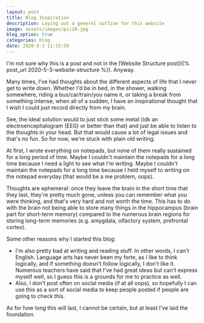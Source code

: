```yaml
---
layout: post
title: Blog Inspiration
description: Laying out a general outline for this website
image: assets/images/pic10.jpg
blog_option: true
categories: blog
date: 2020-5-3 11:15:59
---
```


I'm not sure why this is a post and not in the [Website Structure post]({% post_url 2020-5-3-website-structure %}). Anyway.

Many times, I've had thoughts about the different aspects of life that I never get to write down. Whether I'd be in bed, in the shower, walking somewhere, riding a bus/car/train/you name it, or taking a break from something intense, when all of a sudden, I have an inspirational thought that I wish I could just record directly from my brain. <!-- more -->

See, the ideal solution would to just stick some metal (idk an electroencephalogram (EEG) or better than that) and just be able to listen to the thoughts in your head. But that would cause a lot of legal issues and that's no fun. So for now, we're stuck with plain old writing.

At first, I wrote everything on notepads, but none of them really sustained for a long period of time. Maybe I couldn't maintain the notepads for a long time because I need a light to see what I'm writing. Maybe I couldn't maintain the notepads for a long time because I held myself to writing on the notepad everyday (that would be a me problem, oops).

Thoughts are ephemeral: once they leave the brain in the short time that they last, they're pretty much gone, unless you can remember what you were thinking, and that's very hard and not worth the time. This has to do with the brain not being able to store many things in the hippocampus (brain part for short-term memory) compared to the numerous brain regions for storing long-term memories (e.g. amygdala, olfactory system, prefrontal cortex).

Some other reasons why I started this blog:

- I'm also pretty bad at writing and reading stuff. In other words, I can't English. Language arts has never been my forte, as I like to think logically, and if something doesn't follow logically, I don't like it. Numerous teachers have said that I've had great ideas but can't express myself well, so I guess this is a grounds for me to practice as well.
- Also, I don't post often on social media (if at all oops), so hopefully I can use this as a sort of social media to keep people posted if people are going to check this.

As for how long this will last, I cannot be certain, but at least I've laid the foundation.
